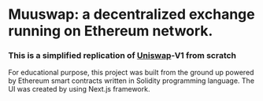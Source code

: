 # Muuswap: a decentralized exchange running on Ethereum network.
### This is a simplified replication of [Uniswap](https://uniswap.org/)-V1 from scratch
For educational purpose, this project was built from the ground up powered by Ethereum smart contracts written in Solidity programming language. The UI was created by using Next.js framework.
